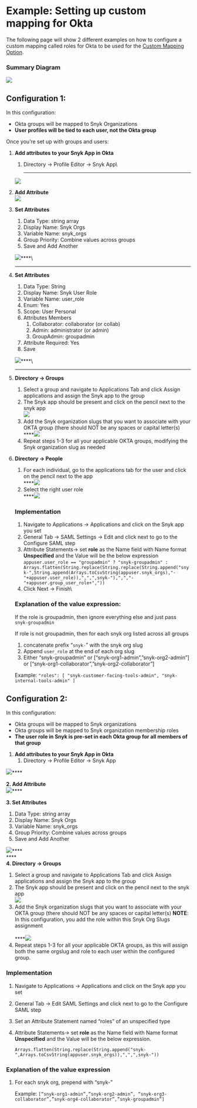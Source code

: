 # Example: Setting up custom mapping for Okta

The following page will show 2 different examples on how to configure a custom mapping called roles for Okta to be used for the [Custom Mapping Option](custom-mapping-option.md).&#x20;

### Summary Diagram

![](https://lh5.googleusercontent.com/cuQWU3uMkUSK-SZrKSdwt2V\_vuaJ61bBqpDuTktQWmZ4vNcPsS-jfWsqiMg2lSmGIcPu9MKUJcaYqx4UbImYyWvPbUeqKuU0q4DQRssKnomHovfBnVuPWlwvyaQOrrworlAn\_nMw)

## Configuration 1:

In this configuration:

* Okta groups will be mapped to Snyk Organizations
* **User profiles will be tied to each user, not the Okta group**

Once you’re set up with groups and users:

1.  **Add attributes to your Snyk App in Okta**

    1. Directory -> Profile Editor -> Snyk App\
       ****

    ![](https://lh5.googleusercontent.com/h6ww6L16tTWMVhzoVN5Y72oBo51X-WYidqMAO-pTmUksl7akFrgH463S\_MMAKDGYdQYzVIYlvN0HCF7tlHMyyIqaQgfdoP9PP6UX7RIJhg-9fFtmLdVwM3tgjVj-h97yKBAS4jGl)
2. **Add Attribute**\
   ![](https://lh4.googleusercontent.com/R1sr6ZOerCRNxJhGS3ARf0Pebe0dC-tBLP\_80nARDd0LUGTjRY9jA1E-TiTtz4AQvk4aX-pAE\_\_h2S14kgEb6RTSRzZ4O\_1tOcBaCEwpTn2d4HaVuTynjN5D6qE4YSj3LZaiE5WN)
3.  **Set Attributes**

    1. Data Type: string array
    2. Display Name: Snyk Orgs
    3. Variable Name: snyk\_orgs
    4. Group Priority: Combine values across groups
    5. Save and Add Another

    ![](https://lh3.googleusercontent.com/sIXILVtJJeo9wbjzVSEVNmSVPwkMPeUu1j5yeBxi-mBEgwu4Ejn-4d0tZhtUZay2EV0PkN8wSE0uJgON3csAyXCEKVAAcpShqPKdbz\_U1D3ghx5sTCEhBJliRYIIEOf72c3H1TS5)****\
    ****
4.  **Set Attributes**

    1. Data Type: String &#x20;
    2. Display Name: Snyk User Role
    3. Variable Name: user\_role&#x20;
    4. Enum: Yes&#x20;
    5. Scope: User Personal&#x20;
    6. Attributes Members&#x20;
       1. Collaborator: collaborator (or collab)
       2. Admin: administrator (or admin)
       3. GroupAdmin: groupadmin
    7. Attribute Required: Yes&#x20;
    8. Save

    ![](https://lh3.googleusercontent.com/THGLLKFdDMvTnRrWkoWmC\_LGq5GJlw2c9Ht9pLzk\_-mUodeDbeFe4xO0F8jDB8Wwvvw-4CloAqFdSubc1VttSbSusmWqw0iju\_dhzCuho\_3im\_uGNf1ShYaakMnT-Bxoizo-L7dB)****\
    ****
5. **Directory -> Groups**&#x20;
   1. Select a group and navigate to Applications Tab and click Assign applications and assign the Snyk app to the group
   2. The Snyk app should be present and click on the pencil next to the snyk app\
      ![](https://lh3.googleusercontent.com/X3ARoW\_GPcKqIvrowKVPGnBWgziZ4E87hCIRVXzvLkLXOuLvP9fS5y9D-yaCjyWCmr6Co-\_3JSA2ZS-MdM5gEF9JYRi4Ivid-tnijtkpQstm7XgFbhAlnZnRM9D1DKYUsnHm987R)
   3. Add the Snyk organization slugs that you want to associate with your OKTA group (there should NOT be any spaces or capital letter(s)\
      ****![](https://lh5.googleusercontent.com/74SiCm6xOoCRnG9LEpMCeCCHyJA-8viDYL0yNbh0ZQeIpV8wuharGBXp6aIsJB0P1Zjbkn1g2vFr2EcxYawyfh\_axoGISUewc4fXara8oQ4BTsE8\_wlprwd1Df5CeVlYgGgoOjsj)
   4. Repeat steps 1-3 for all your applicable OKTA groups, modifying the Snyk organization slug as needed
6.  **Directory -> People**

    1. For each individual, go to the applications tab for the user and click on the pencil next to the app\
       ****![](https://lh5.googleusercontent.com/7RnhYZ0E24ZoBXe00Zw9jQW\_WbPye2lciWm2qk3zG03mLY6JbsAY7saY-0b26zEGArnDw46MulIgg9XW7Dw9HCt-EODS5qSZquanpNlmfwDHUYL71BQILAfAYifxHf8UBE0BB3Ww)
    2. Select the right user role\
       ****![](https://lh4.googleusercontent.com/XPclvljK5ZsmLx1Cu3odPCFWz0oj4ZRk9ZkdG-gTto3vMWZWtMQ\_ONHVggh-xHL1UkRwId1eJFh8rZwCrbfUGvhKlL9BBzi3U46d3HXYE8YzFMtS8EIJxBljOim5LvSMarKyNXyZ)

    ###

    ### Implementation

    1. Navigate to Applications -> Applications and click on the Snyk app you set&#x20;
    2. General Tab -> SAML Settings -> Edit and click next to go to the Configure SAML step&#x20;
    3. Attribute Statements-> set **role** as the Name field with Name format **Unspecified** and the Value will be the below expression\
       `appuser.user_role == "groupadmin" ? "snyk-groupadmin" : Arrays.flatten(String.replace(String.replace(String.append("snyk-",String.append(Arrays.toCsvString(appuser.snyk_orgs),"-"+appuser.user_role)),",",",snyk-"),",","-"+appuser.group_user_role+","))`
    4. Click Next -> Finish\


    ### Explanation of the value expression:

    If the role is groupadmin, then ignore everything else and just pass `snyk-groupadmin`&#x20;

    If role is not groupadmin, then for each snyk org listed across all groups

    1. concatenate prefix “`snyk-`” with the snyk org slug&#x20;
    2. Append `user_role` at the end of each org slug
    3. Either “snyk-groupadmin” or \[“snyk-org1-admin”,”snyk-org2-admin”] or \[“snyk-org1-collaborator”,”snyk-org2-collaborator”]

    Example: `"roles": [ "snyk-customer-facing-tools-admin", "snyk-internal-tools-admin" ]`

## Configuration 2:

In this configuration:

* Okta groups will be mapped to Snyk organizations
* Okta groups will be mapped to Snyk organization membership roles
* **The user role in Snyk is pre-set in each Okta group for all members of that group**

1. **Add attributes to your Snyk App in Okta**
   1. Directory -> Profile Editor -> Snyk App

![](https://lh5.googleusercontent.com/h6ww6L16tTWMVhzoVN5Y72oBo51X-WYidqMAO-pTmUksl7akFrgH463S\_MMAKDGYdQYzVIYlvN0HCF7tlHMyyIqaQgfdoP9PP6UX7RIJhg-9fFtmLdVwM3tgjVj-h97yKBAS4jGl)****

**2. Add Attribute**\
![](https://lh4.googleusercontent.com/R1sr6ZOerCRNxJhGS3ARf0Pebe0dC-tBLP\_80nARDd0LUGTjRY9jA1E-TiTtz4AQvk4aX-pAE\_\_h2S14kgEb6RTSRzZ4O\_1tOcBaCEwpTn2d4HaVuTynjN5D6qE4YSj3LZaiE5WN)****

**3. Set Attributes**

1. Data Type: string array
2. Display Name: Snyk Orgs
3. Variable Name: snyk\_orgs
4. Group Priority: Combine values across groups
5. Save and Add Another

![](https://lh3.googleusercontent.com/sIXILVtJJeo9wbjzVSEVNmSVPwkMPeUu1j5yeBxi-mBEgwu4Ejn-4d0tZhtUZay2EV0PkN8wSE0uJgON3csAyXCEKVAAcpShqPKdbz\_U1D3ghx5sTCEhBJliRYIIEOf72c3H1TS5)****\
****\
**4. Directory -> Groups**&#x20;

1. Select a group and navigate to Applications Tab and click Assign applications and assign the Snyk app to the group
2. The Snyk app should be present and click on the pencil next to the snyk app\
   ![](https://lh3.googleusercontent.com/X3ARoW\_GPcKqIvrowKVPGnBWgziZ4E87hCIRVXzvLkLXOuLvP9fS5y9D-yaCjyWCmr6Co-\_3JSA2ZS-MdM5gEF9JYRi4Ivid-tnijtkpQstm7XgFbhAlnZnRM9D1DKYUsnHm987R)
3. Add the Snyk organization slugs that you want to associate with your OKTA group (there should NOT be any spaces or capital letter(s) **NOTE**: In this configuration, you add the role within this Snyk Org Slugs assignment\
   \
   ****![](https://lh4.googleusercontent.com/qUN0SI64WQqAGCs2YPrvIW0lyZAyZDnGgpYe\_mXyGIPa2XqgBJJa3DBpg\_qGdoHxXql7kNrzrBkzY7T660es0qGcSH5wSbBw1DANk9f1\_q6SHDQXjxNFKRaVVCuZICVkFbnGYUz6)
4. Repeat steps 1-3 for all your applicable OKTA groups, as this will assign both the same orgslug and role to each user within the configured group.

### Implementation

1. Navigate to Applications -> Applications and click on the Snyk app you set&#x20;
2. General Tab -> Edit SAML Settings and click next to go to the Configure SAML step
3. Set an Attribute Statement named “roles” of an unspecified type&#x20;
4.  Attribute Statements-> set **role** as the Name field with Name format **Unspecified** and the Value will be the below expression.

    `Arrays.flatten(String.replace(String.append("snyk-",Arrays.toCsvString(appuser.snyk_orgs)),",",",snyk-"))`

### **Explanation of the value expression**

1.  For each snyk org, prepend with “snyk-”

    Example: `[“snyk-org1-admin”,”snyk-org2-admin”, “snyk-org3-collaborator”,”snyk-org4-collaborator”,”snyk-groupadmin”]`
